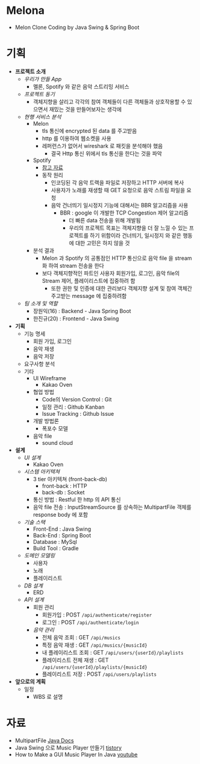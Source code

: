 # Melona

- Melon Clone Coding by Java Swing & Spring Boot

# 기획

- **프로젝트 소개**
  - _우리가 만들 App_
    - 멜론, Spotify 와 같은 음악 스트리밍 서비스
  - _프로젝트 동기_
    - 객체지향을 살리고 각각의 참여 객체들이 다른 객체들과 상호작용할 수 있으면서 재밌는 것을 만들어보자는 생각에
  - _현행 서비스 분석_
    - Melon
      - tls 통신에 encrypted 된 data 를 주고받음
      - http 를 이용하여 웹소켓을 사용
      - 레퍼런스가 없어서 wireshark 로 패킷을 분석해야 했음
        - 결국 Http 통신 위에서 tls 통신을 한다는 것을 파악
    - Spotify
      - [참고 자료](https://engineering.atspotify.com/2018/08/31/smoother-streaming-with-bbr/)
      - 동작 원리
        - 인코딩된 각 음악 트랙을 파일로 저장하고 HTTP 서버에 복사
        - 사용자가 노래를 재생할 때 GET 요청으로 음악 스트림 파일을 요청
        - 음악 건너띄기 일시정지 기능에 대해서는 BBR 알고리즘을 사용
          - BBR : google 이 개발한 TCP Congestion 제어 알고리즘
            - 더 빠른 data 전송을 위해 개발됨
            - 우리의 프로젝트 목표는 객체지향을 더 잘 느낄 수 있는 프로젝트를 하기 위함이라 건너띄기, 일시정지 와 같은 행동에 대한 고민은 하지 않을 것
    - 분석 결과
      - Melon 과 Spotify 의 공통점인 HTTP 통신으로 음악 file 을 stream 화 하여 stream 전송을 한다
      - 보다 객체지향적인 파트인 사용자 회원가입, 로그인, 음악 file의 Stream 제어, 플레이리스트에 집중하려 함
        - 또한 권한 및 인증에 대한 관리보다 객체지향 설계 및 참여 객체간 주고받는 message 에 집중하려함
  - _팀 소개 및 역할_
    - 장원익(16) : Backend - Java Spring Boot
    - 한진규(20) : Frontend - Java Swing
- **기획**
  - 기능 명세
    - 회원 가입, 로그인
    - 음악 재생
    - 음악 저장
  - 요구사항 분석
  - 기타
    - UI Wireframe
      - Kakao Oven
    - 협업 방법
      - Code의 Version Control : Git
      - 일정 관리 : Github Kanban
      - Issue Tracking : Github Issue
    - 개발 방법론
      - 폭포수 모델
    - 음악 file
      - sound cloud
- **설계**
  - _UI 설계_
    - Kakao Oven
  - _시스템 아키텍쳐_
    - 3 tier 아키텍쳐 (front-back-db)
      - front-back : HTTP
      - back-db : Socket
    - 통신 방법 : Restful 한 http 의 API 통신
    - 음악 file 전송 : InputStreamSource 를 상속하는 MultipartFile 객체를 response body 에 포함
  - _기술 스택_
    - Front-End : Java Swing
    - Back-End : Spring Boot
    - Database : MySql
    - Build Tool : Gradle
  - _도메인 모델링_
    - 사용자
    - 노래
    - 플레이리스트
  - _DB 설계_
    - ERD
  - _API 설계_
    - 회원 관리
      - 회원가입 : POST `/api/authenticate/register`
      - 로그인 : POST `/api/authenticate/login`
    - _음악 관리_
      - 전체 음악 조회 : GET `/api/musics`
      - 특정 음악 재생 : GET `/api/musics/{musicId}`
      - 내 플레이리스트 조회 : GET `/api/users/{userId}/playlists`
      - 플레이리스트 전체 재생 : GET `/api/users/{userId}/playlists/{musicId}`
      - 플레이리스트 저장 : POST `/api/users/playlists`
- **앞으로의 계획**
  - 일정
    - WBS 로 설명

# 자료

- MultipartFile [Java Docs](https://docs.spring.io/spring-framework/docs/current/javadoc-api/org/springframework/web/multipart/MultipartFile.html)
- Java Swing 으로 Music Player 만들기 [tistory](https://aristatait.tistory.com/17)
- How to Make a GUI Music Player In Java [youtube](https://www.youtube.com/watch?v=OX3CFHLV9ws)
